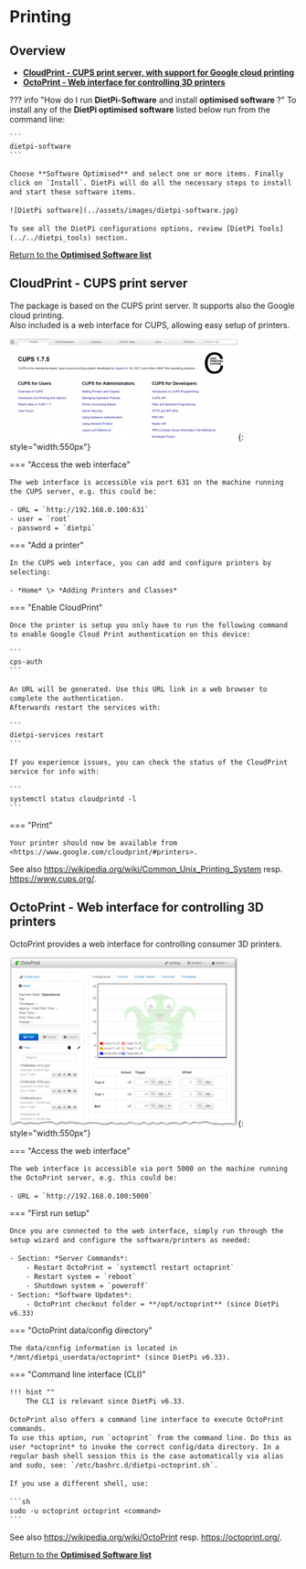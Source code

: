 # Printing

## Overview

- [**CloudPrint - CUPS print server, with support for Google cloud printing**](#cloudprint-cups-print-server)
- [**OctoPrint - Web interface for controlling 3D printers**](#octoprint-web-interface-for-controlling-3d-printers)

??? info "How do I run **DietPi-Software** and install **optimised software** ?"
    To install any of the **DietPi optimised software** listed below run from the command line:

    ```
    dietpi-software
    ```

    Choose **Software Optimised** and select one or more items. Finally click on `Install`. DietPi will do all the necessary steps to install and start these software items.

    ![DietPi software](../assets/images/dietpi-software.jpg)

    To see all the DietPi configurations options, review [DietPi Tools](../../dietpi_tools) section.

[Return to the **Optimised Software list**](../../dietpi_optimised_software)

## CloudPrint - CUPS print server

The package is based on the CUPS print server. It supports also the Google cloud printing.  
Also included is a web interface for CUPS, allowing easy setup of printers.

![DietPi print server software CUPS](../assets/images/dietpi-software-printserver-cups.png){: style="width:550px"}

=== "Access the web interface"

    The web interface is accessible via port 631 on the machine running the CUPS server, e.g. this could be:  

    - URL = `http://192.168.0.100:631`  
    - user = `root`  
    - password = `dietpi`

=== "Add a printer"

    In the CUPS web interface, you can add and configure printers by selecting:

    - *Home* \> *Adding Printers and Classes*

=== "Enable CloudPrint"

    Once the printer is setup you only have to run the following command to enable Google Cloud Print authentication on this device:

    ```
    cps-auth
    ```

    An URL will be generated. Use this URL link in a web browser to complete the authentication.  
    Afterwards restart the services with:

    ```
    dietpi-services restart
    ```

    If you experience issues, you can check the status of the CloudPrint service for info with:

    ```
    systemctl status cloudprintd -l
    ```

=== "Print"

    Your printer should now be available from <https://www.google.com/cloudprint/#printers>.

See also <https://wikipedia.org/wiki/Common_Unix_Printing_System> resp. <https://www.cups.org/>.

## OctoPrint - Web interface for controlling 3D printers

OctoPrint provides a web interface for controlling consumer 3D printers.

![DietPi print server software OctoPrint](../assets/images/dietpi-software-printserver-octoprint.png){: style="width:550px"}

=== "Access the web interface"

    The web interface is accessible via port 5000 on the machine running the OctoPrint server, e.g. this could be:  

    - URL = `http://192.168.0.100:5000`  

=== "First run setup"

    Once you are connected to the web interface, simply run through the setup wizard and configure the software/printers as needed:

    - Section: *Server Commands*:
        - Restart OctoPrint = `systemctl restart octoprint`
        - Restart system = `reboot`
        - Shutdown system = `poweroff`
    - Section: *Software Updates*:
        - OctoPrint checkout folder = **/opt/octoprint** (since DietPi v6.33)

=== "OctoPrint data/config directory"

    The data/config information is located in */mnt/dietpi_userdata/octoprint* (since DietPi v6.33).

=== "Command line interface (CLI)"

    !!! hint ""
        The CLI is relevant since DietPi v6.33.

    OctoPrint also offers a command line interface to execute OctoPrint commands.  
    To use this option, run `octoprint` from the command line. Do this as user *octoprint* to invoke the correct config/data directory. In a regular bash shell session this is the case automatically via alias and sudo, see: `/etc/bashrc.d/dietpi-octoprint.sh`.

    If you use a different shell, use:

    ```sh
    sudo -u octoprint octoprint <command>
    ```

See also <https://wikipedia.org/wiki/OctoPrint> resp. <https://octoprint.org/>.

[Return to the **Optimised Software list**](../../dietpi_optimised_software)
